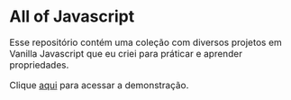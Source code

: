 # All of Javascript
<p style="font-size: 16px">Esse repositório contém uma coleção com diversos projetos em Vanilla Javascript que eu criei para práticar e aprender propriedades.</p> 

<p style="font-size: 16px">Clique <a href="https://all-of-js.netlify.app/">aqui</a> para acessar a demonstração.


